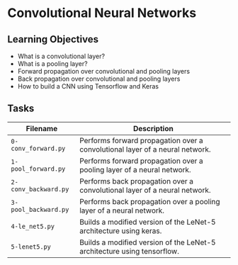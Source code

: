 # Convolutional Neural Networks

## Learning Objectives

- What is a convolutional layer?
- What is a pooling layer?
- Forward propagation over convolutional and pooling layers
- Back propagation over convolutional and pooling layers
- How to build a CNN using Tensorflow and Keras

## Tasks

| **Filename**         | **Description**                                                              |
| -------------------- | ---------------------------------------------------------------------------- |
| `0-conv_forward.py`  | Performs forward propagation over a convolutional layer of a neural network. |
| `1-pool_forward.py`  | Performs forward propagation over a pooling layer of a neural network.       |
| `2-conv_backward.py` | Performs back propagation over a convolutional layer of a neural network.    |
| `3-pool_backward.py` | Performs back propagation over a pooling layer of a neural network.          |
| `4-le_net5.py`       | Builds a modified version of the LeNet-5 architecture using keras.           |
| `5-lenet5.py`        | Builds a modified version of the LeNet-5 architecture using tensorflow.      |
